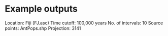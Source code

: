 # Example outputs

Location: Fiji (FJ.asc)
Time cutoff: 100,000 years
No. of intervals: 10
Source points: AntPops.shp
Projection: 3141